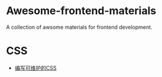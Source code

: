 Awesome-frontend-materials
==========================

A collection of awsome materials for frontend development.



CSS
===
* [编写可维护的CSS](http://segmentfault.com/a/1190000000388784)
